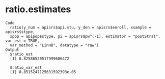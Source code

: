 # ratio.estimates

    Code
      ratio(y_num = apisrs$api.stu, y_den = apisrs$enroll, xsample = apisrs$stype,
      xpop = apipop$stype, pi = apisrs$pw^(-1), estimator = "postStrat", var_est = TRUE,
      var_method = "LinHB", datatype = "raw")
    Output
      $ratio_est
      [1] 0.82586520517999606472
      
      $ratio_var_est
      [1] 8.8515247125631592393e-05
      

